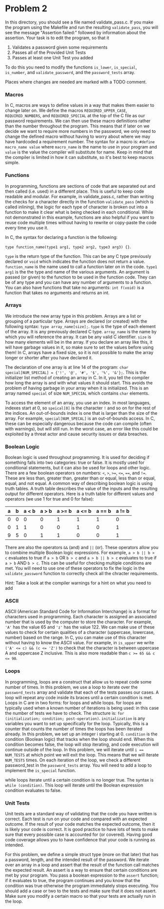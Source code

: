 # Problem 2
In this directory, you should see a file named validate_pass.c.
If you make the program using the Makefile and run the resulting ```validate_pass```,
you will see the message "Assertion failed:" followed by information about the assertion.
Your task is to edit the program, so that it 
1. Validates a password given some requirements
2. Passes all of the Provided Unit Tests
3. Passes at least one Unit Test you added

To do this you need to modify the functions ```is_lower```, ```is_special```, ```is_number```,
and ```validate_password```, 
and the ```password_tests``` array.

Places where changes are needed are marked with a TODO comment.

### Macros
In C, macros are ways to define values in a way that makes them easier to change
later on. We define the macros ```REQUIRED_UPPER_CASE```, ```REQUIRED_NUMBERS```,
and ```REQUIRED_SPECIAL``` at the top of the C file as our password requirements.
We can then use these macro definitions rather than the number throughout the program.
This means that if later on we decide we want to require more numbers in the password,
we only need to change the defined macro without having to worry about where we
may have hardcoded a requirement number. The syntax for a macro is:
```#define macro_name value``` where ```macro_name``` is the name to use in your
program and ```value``` is the value the compiler will substitute for name. Keep in
mind that the compiler is limited in how it can substitute, so it's best to
keep macros simple.

### Functions
In programming, functions are sections of code that are separated out and then
called (i.e. used) in a different place. This is useful to keep code readable and
modular. For example, in validate_pass.c, rather than writing the checks for
a character directly in the function ```validate_pass``` (which is called inlining),
the logic for each type of character is broken out into a function to make it clear
what is being checked in each conditional. While not demonstrated in this example,
functions are also helpful if you want to reuse code multiple times without having
to rewrite or copy-paste the code every time you use it.

In C, the syntax for declaring a function is the following:

```type function_name(type1 arg1, type2 arg2, type3 arg3) {}```.

```type``` is the return type of the function. This can be any C type previously
declared or ```void``` which indicates the function does not return a value. ```function_name```
is the name used to call a function later on in the code. ```type1 arg1``` is the the type
and name of the various arguments. An argument is passed (or given) to the function to
be used in the function code. They can be of any type and you can have any number
of arguments to a function. You can also have functions that take no arguments: ```int f(void)```
is a function that takes no arguments and returns an int.

### Arrays
We introduce the new array type in this problem. Arrays are a list or grouping of
a particular type.
Arrays are declared (or created) with the following syntax:
```type array_name[size];```. ```type``` is the type of each
element of the array. It is any previously declared C type. ```array_name``` is the
name by which you will reference the array. It can be any valid C identifier. ```size```
is how many elements will be in the array.
If you declare an array like this,
it will have garbage values in it, so make sure to set the values before using them!
In C, arrays have a fixed size, so it
is not possible to make the array longer or shorter after you have declared it.

The declaration of one array is at line 14 of the program:
```char special[NUM_SPECIAL] = {'!', '@', '#', '$', '%', '&'};```. This is the initializer
list method of creating an array in C. In it, you tell the compiler how long the array
is and with what values it should start. This avoids the problem of having garbage in
your array when it is initialized. This is an array named ```special```
of size ```NUM_SPECIAL``` which contains ```char``` elements.

To access the element of an array, you use an index. In most languages,
indexes start at 0, so ```speical[0]``` is the character ```!``` and
so on for the rest of the indices. An out-of-bounds index is one that
is larger than the size of the array. For example,
```special[NUM_SPECAL]``` is an out-of-bounds access. In C, these
can be especially dangerous because the code can compile (often with warnings),
but will still run. In the worst case, an error like this could be exploited
by a threat actor and cause security issues or data breaches.

### Boolean Logic
Boolean logic is used throughout programming. It is used for deciding if something
falls into two categories: true or false. It is mostly used for conditional statements, but
it can also be used for loops and other logic. There are a few boolean operators on numbers:
```<```, ```>```, ```>=```, ```<=```, ```==```, and ```!=```. These are
less than, greater than, greater than or equal, less than or equal, equal, and not equal.
A common way of describing boolean logic is using truth tables. A truth table
describes the value of the inputs and the resulting output for different operators.
Here is a truth table for different values and operators (we use 1 for true and 0 for false):

| a    | b    | a < b | a > b | a >= b | a <= b | a == b | a != b |
| ---- | ---- | ----- | ----- | ------ | ------ | ------ | ------ |
| 0    | 0    | 0     |   0   |   1    |    1   |    1   |   0    |
| 0    | 1    | 1     |   0   |   0    |    1   |    0   |   1    |
| 9    | 5    | 0     |   1   |   1    |    0   |    0   |   1    |

There are also the operators ```&&``` (and) and ```||``` (or). These operators
allow you to combine multiple Boolean logic expressions. For example,
```a > b || b > c``` evaluates to true if ```a > b``` OR ```b > c``` and
```a > b || b > c``` evaluates to true if ```a > b``` AND ```b > c```. This
can be useful for checking multiple conditions are met. You will need
to use one of these operators to fix the logic in the ```validate_password```
function to correctly check all the chracter requirements.

Hint: Take a look at the compiler warnings for a hint on what you need to add

### ASCII

ASCII (American Standard Code for Information Interchange) is a format for characters used in
programming. Each character is assigned an associated number that is used by the computer
to store the character. For example, ```'A'``` has the value 65 and ```'z'``` has the
value 122. We can make use of these values to check for certain qualities of a
character (uppercase, lowercase, number) based on the range. In C, you can
make use of this character without having to know the ASCII value. For example,
in ```is_upper``` we write ```('A' <= c) && (c <= 'Z')``` to check that
the character is between uppercase A and uppercase Z inclusive. This is also more
readable than ```c >= 65 && c <= 90```.

### Loops
In programming, loops are a construct that allow us to repeat code some number of
times. In this problem, we use a loop to iterate over the ```password_tests``` array
and validate that each of the tests passes our cases. A loop will repeat any code
inside its braces until a certain condition is met. Loops in C are in two forms:
for loops and while loops. for loops are typically used when a known number of iterations
is being used: in this case the number of tests we have to check. The structure is:
```for (initialization; condition; post-operation)```. ```initialization``` is any variables
you want to set up specifically for the loop. Typically, this is a counter
that counts the number of times the loops has been iterated already. In this problem,
we set up an integer i starting at 0. ```condition``` is the
condition (Boolean logic) that tracks when the loop should end. When this condition
becomes false, the loop will stop iterating, and code execution will continue outside
of the loop. In this problem, we will iterate until ```i == NUM_TESTS``` at which point we
will exit the loop. This means that we will iterate ```NUM_TESTS``` times. On each iteration
of the loop, we check a different password_test in the ```password_tests``` array. You will
need to add a loop to implement the ```is_special``` function.

while loops iterate until a certain condition is no longer true. The syntax is
```while (condition)```. This loop will iterate until the Boolean expression condition
evaluates to false.

### Unit Tests
Unit tests are a standard way of validating that the code you have written is correct.
Each test is run on your code and compared with an expected outcome. If the result
of your code matches the expected outcome, then it is likely your code is correct. It is
good practice to have lots of tests to make sure that every possible case is
accounted for (or covered). Having good code coverage allows you to have confidence that
your code is running as intended. 

For this problem, we define a simple struct type (more on that later)
that has a password, length, and the intended result of the password. We iterate over an array in
a loop and assert that the result of the function call matches the expected result. An assert is a
way to ensure that certain conditions are met by your program. You pass a boolean expression to
the ```assert``` function; if it evaluates to true, the program continues and you
know that the condition was true otherwise the program immediately stops executing.
You should add a case or two to the tests and make sure that it does not assert. Make sure you modify a certain
macro so that your tests are actually run in the loop.
